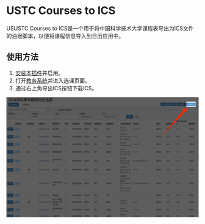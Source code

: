 # USTC Courses to ICS
USUSTC Courses to ICS是一个用于将中国科学技术大学课程表导出为ICS文件的油猴脚本，以便将课程信息导入到日历应用中。

## 使用方法
1. [安装本插件](https://greasyfork.org/zh-CN/scripts/511981-ustc-courses-to-ics)并启用。
2. 打开[教务系统](https://jw.ustc.edu.cn/)并进入选课页面。
3. 通过右上角导出ICS按钮下载ICS。

![示意图](./imgs/screentshot.png)